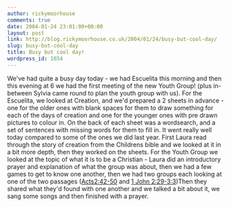 ```yaml
---
author: rickymoorhouse
comments: true
date: 2004-01-24 23:01:00+00:00
layout: post
link: http://blog.rickymoorhouse.co.uk/2004/01/24/busy-but-cool-day/
slug: busy-but-cool-day
title: Busy but cool day!
wordpress_id: 1654
---
```


We've had quite a busy day today - we had Escuelita this morning and then this evening at 6 we had the first meeting of the new Youth Group! (plus in-between Sylvia came round to plan the youth group with us). For the Escuelita, we looked at Creation, and we'd prepared a 2 sheets in advance - one for the older ones with blank spaces for them to draw something for each of the days of creation and one for the younger ones with pre drawn pictures to colour in. On the back of each sheet was a wordsearch, and a set of sentences with missing words for them to fill in. It went really well today compared to some of the ones we did last year. First Laura read through the story of creation from the Childrens bible and we looked at it in a bit more depth, then they worked on the sheets. For the Youth Group we looked at the topic of what it is to be a Christian - Laura did an introductory prayer and explanation of what the group was about, then we had a few games to get to know one another, then we had two groups each looking at one of the two passages ([Acts2:42-50](http://bible.gospelcom.net/bible?passage=Acts+2%3A42-50&version=NIV&language=english) and [1 John 2:29-3:3](http://bible.gospelcom.net/bible?passage=1+John+2%3A29-3%3A3&version=NIV&language=english))Then they shared what they'd found with one another and we talked a bit about it, we sang some songs and then finished with a prayer.
